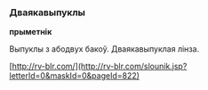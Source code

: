 ### Дваякавыпуклы
**прыметнік**

Выпуклы з абодвух бакоў. Дваякавыпуклая лінза.

<a rel="author">[http://rv-blr.com/](http://rv-blr.com/slounik.jsp?letterId=0&maskId=0&pageId=822)</a>
